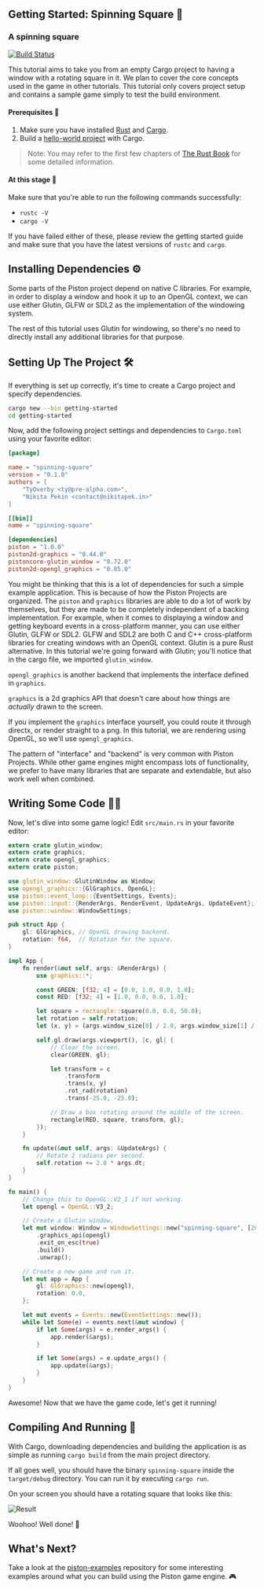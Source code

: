 ## Getting Started: Spinning Square 🔲
### A spinning square

[![Build Status](https://travis-ci.org/PistonDevelopers/Piston-Tutorials.svg?branch=master)](https://travis-ci.org/PistonDevelopers/Piston-Tutorials)

This tutorial aims to take you from an empty Cargo project to having a
window with a rotating square in it.
We plan to cover the core concepts used in the game in other tutorials.
This tutorial only covers project setup and contains a sample game simply
to test the build environment.


#### Prerequisites 📑
1. Make sure you have installed [Rust](https://www.rust-lang.org/tools/install)
and [Cargo](https://doc.rust-lang.org/cargo/getting-started/installation.html).
2. Build a [hello-world project](https://doc.rust-lang.org/book/ch01-03-hello-cargo.html)
with Cargo.

> Note: You may refer to the first few chapters of
[The Rust Book](http://doc.rust-lang.org/book/) for some detailed information.

#### At this stage 💁

Make sure that you're able to run the following commands successfully:
* `rustc -V`
* `cargo -V`

If you have failed either of these, please review the getting started
guide and make sure that you have the latest versions of `rustc` and `cargo`.

## Installing Dependencies ⚙️

Some parts of the Piston project depend on native C libraries. For example, in
order to display a window and hook it up to an OpenGL context, we can use
either Glutin, GLFW or SDL2 as the implementation of the windowing system.

The rest of this tutorial uses Glutin for windowing, so there's no need to
directly install any additional libraries for that purpose.

## Setting Up The Project 🛠️

If everything is set up correctly, it's time to create a Cargo project
and specify dependencies.


```bash
cargo new --bin getting-started
cd getting-started
```

Now, add the following project settings and dependencies to `Cargo.toml`
using your favorite editor:

```toml
[package]

name = "spinning-square"
version = "0.1.0"
authors = [
    "TyOverby <ty@pre-alpha.com>",
    "Nikita Pekin <contact@nikitapek.in>"
]

[[bin]]
name = "spinning-square"

[dependencies]
piston = "1.0.0"
piston2d-graphics = "0.44.0"
pistoncore-glutin_window = "0.72.0"
piston2d-opengl_graphics = "0.85.0"

```

You might be thinking that this is a lot of dependencies for such a simple
example application.
This is because of how the Piston Projects are organized.
The `piston` and `graphics` libraries are able to do a lot of work by
themselves, but they are made to be completely independent of a
backing implementation.
For example, when it comes to displaying a window and getting keyboard events
in a cross-platform manner, you can use either Glutin, GLFW or SDL2.
GLFW and SDL2 are both C and C++ cross-platform libraries for creating windows
with an OpenGL context. Glutin is a pure Rust alternative.
In this tutorial we're going forward with Glutin; you'll notice that in the
cargo file, we imported `glutin_window`.

`opengl_graphics` is another backend that implements the interface defined in
`graphics`.

`graphics` is a 2d graphics API that doesn't care about how things are
*actually* drawn to the screen.

If you implement the `graphics` interface yourself, you could route it
through directx, or render straight to a png.
In this tutorial, we are rendering using OpenGL, so we'll use `opengl_graphics`.

The pattern of "interface" and "backend" is very common with Piston Projects.
While other game engines might encompass lots of functionality, we prefer to have
many libraries that are separate and extendable, but also work well when
combined.


## Writing Some Code 🧑‍💻

Now, let's dive into some game logic! Edit `src/main.rs` in your favorite editor:

```rust
extern crate glutin_window;
extern crate graphics;
extern crate opengl_graphics;
extern crate piston;

use glutin_window::GlutinWindow as Window;
use opengl_graphics::{GlGraphics, OpenGL};
use piston::event_loop::{EventSettings, Events};
use piston::input::{RenderArgs, RenderEvent, UpdateArgs, UpdateEvent};
use piston::window::WindowSettings;

pub struct App {
    gl: GlGraphics, // OpenGL drawing backend.
    rotation: f64,  // Rotation for the square.
}

impl App {
    fn render(&mut self, args: &RenderArgs) {
        use graphics::*;

        const GREEN: [f32; 4] = [0.0, 1.0, 0.0, 1.0];
        const RED: [f32; 4] = [1.0, 0.0, 0.0, 1.0];

        let square = rectangle::square(0.0, 0.0, 50.0);
        let rotation = self.rotation;
        let (x, y) = (args.window_size[0] / 2.0, args.window_size[1] / 2.0);

        self.gl.draw(args.viewport(), |c, gl| {
            // Clear the screen.
            clear(GREEN, gl);

            let transform = c
                .transform
                .trans(x, y)
                .rot_rad(rotation)
                .trans(-25.0, -25.0);

            // Draw a box rotating around the middle of the screen.
            rectangle(RED, square, transform, gl);
        });
    }

    fn update(&mut self, args: &UpdateArgs) {
        // Rotate 2 radians per second.
        self.rotation += 2.0 * args.dt;
    }
}

fn main() {
    // Change this to OpenGL::V2_1 if not working.
    let opengl = OpenGL::V3_2;

    // Create a Glutin window.
    let mut window: Window = WindowSettings::new("spinning-square", [200, 200])
        .graphics_api(opengl)
        .exit_on_esc(true)
        .build()
        .unwrap();

    // Create a new game and run it.
    let mut app = App {
        gl: GlGraphics::new(opengl),
        rotation: 0.0,
    };

    let mut events = Events::new(EventSettings::new());
    while let Some(e) = events.next(&mut window) {
        if let Some(args) = e.render_args() {
            app.render(&args);
        }

        if let Some(args) = e.update_args() {
            app.update(&args);
        }
    }
}

```


Awesome! Now that we have the game code, let's get it running!

## Compiling And Running 🚀

With Cargo, downloading dependencies and building the application is as
simple as running `cargo build` from the main project directory.

If all goes well, you should have the binary `spinning-square` inside the `target/debug`
directory. You can run it by executing `cargo run`.

On your screen you should have a rotating square that looks like this:

![Result](./out.gif)

Woohoo! Well done! 🎉

## What's Next?

Take a look at the [piston-examples](https://github.com/pistondevelopers/piston-examples) repository for some interesting examples around what you can build using the Piston game engine. 🎮
